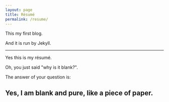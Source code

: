 ```yaml
---
layout: page
title: Résumé
permalink: /resume/
---
```


This my first blog.

And it is run by Jekyll.

---

Yes this is my résumé. 

Oh, you just said "why is it blank?".

The answer of your question is:

## Yes, I am blank and pure, like a piece of paper.
